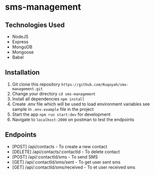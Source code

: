 # sms-management

## Technologies Used
* NodeJS
* Express
* MongoDB
* Mongoose
* Babel


## Installation
1.  Git clone this repository `https://github.com/Ruqoyah/sms-management.git`
2.  Change your directory `cd sms-management`
3.  Install all dependencies `npm install`
4.  Create .env file which will be used to load environment variables see sample in `.env.example` file in the project
7.  Start the app `npm run start:dev` for development 
8.  Navigate to `localhost:2000` on postman to test the endpoints


## Endpoints
* [POST] /api/contacts - To create a new contact
* [DELETE] /api/contacts/:contactId - To delete contact
* [POST] /api/:contactId/sms - To send SMS
* [GET] /api/:contactId/sms/sent - To get user sent sms
* [GET] /api/:contactId/sms/received - To et user received sms
